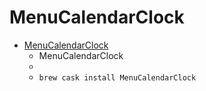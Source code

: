 # MenuCalendarClock
- [MenuCalendarClock](http://www.objectpark.net/en/mcc.html)
  -  MenuCalendarClock
  - 
  - `brew cask install MenuCalendarClock`
